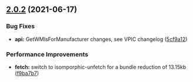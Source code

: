 ## [2.0.2](https://github.com/ShaggyTech/nhtsa-api-wrapper/compare/v2.0.1...v2.0.2) (2021-06-17)


### Bug Fixes

* **api:** GetWMIsForManufacturer changes, see VPIC changelog ([5cf9a12](https://github.com/ShaggyTech/nhtsa-api-wrapper/commit/5cf9a12519f6b5bd890d3838398748e78489120a))


### Performance Improvements

* **fetch:** switch to isomporphic-unfetch for a bundle reduction of 13.15kb ([f9ba7b7](https://github.com/ShaggyTech/nhtsa-api-wrapper/commit/f9ba7b7951cb84fb1d81f862a25adebb44a2e982))
